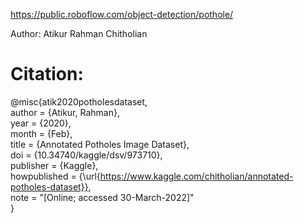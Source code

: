 https://public.roboflow.com/object-detection/pothole/

Author: Atikur Rahman Chitholian

# Citation:
@misc{atik2020potholesdataset,  
  author = {Atikur, Rahman},  
  year = {2020},  
  month = {Feb},  
  title = {Annotated Potholes Image Dataset},  
  doi = {10.34740/kaggle/dsv/973710},  
  publisher = {Kaggle},  
  howpublished = {\url{https://www.kaggle.com/chitholian/annotated-potholes-dataset}},  
  note = "[Online; accessed 30-March-2022]"  
}
